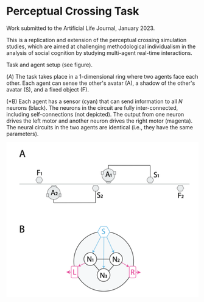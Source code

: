 # Perceptual Crossing Task 

Work submitted to the Artificial Life Journal, January 2023.

This is a replication and extension of the perceptual crossing simulation studies, which are aimed at challenging methodological individualism in the analysis of social cognition by studying multi-agent real-time interactions. 

Task and agent setup (see figure). 

(*A*) The task takes place in a 1-dimensional ring where two agents face each other. Each agent can sense the other's avatar (A), a shadow of the other's avatar (S), and a fixed object (F). 

(*B) Each agent has a sensor (cyan) that can send information to all $N$ neurons (black). The neurons in the circuit are fully inter-connected, including self-connections (not depicted). The output from one neuron drives the left motor and another neuron drives the right motor (magenta). The neural circuits in the two agents are identical (i.e., they have the same parameters).

![Schematic for the Perceptual Crossing task](https://github.com/edizquierdo/PerceptualCrossing/blob/main/viz.png?raw=true)

